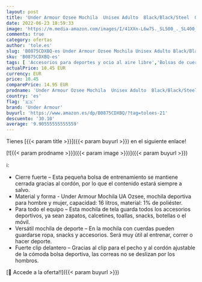 ```yaml
---
layout: post
title: 'Under Armour Ozsee Mochila  Unisex Adulto  Black/Black/Steel  005   One Size'
date: 2022-06-23 18:59:33
image: 'https://m.media-amazon.com/images/I/41XXn-L6w7S._SL500_._SL400_.jpg'
comments: true
category: ofertas
author: 'tole.es'
slug: 'B0875CDXBQ-es Under Armour Ozsee Mochila Unisex Adulto Black/Black/Steel...'
sku: 'B0875CDXBQ-es'
tags: [ 'Accesorios para deportes y ocio al aire libre','Bolsas de cuerdas para el gimnasio','Bolsas de gimnasia','Deportes y aire libre','mochila','under armour','🇪🇸', ]
actualPrice: 10.45 EUR
currency: EUR
price: 10.45
comparePrice: 14.95 EUR
prodname: 'Under Armour Ozsee Mochila  Unisex Adulto  Black/Black/Steel  005   One Size'
country: 'es'
flag: '🇪🇸'
brand: 'Under Armour'
buyurl: 'https://www.amazon.es/dp/B0875CDXBQ/?tag=tolees-21'
descuento: '30.10'
average: '9.90555555555559'
---
```


Tienes [{{< param title >}}]({{< param buyurl >}}) en el siguiente enlace!

[![{{< param prodname >}}]({{< param image >}})]({{< param buyurl >}})

ℹ️:

- Cierre fuerte – Esta pequeña bolsa de entrenamiento se mantiene cerrada gracias al cordón, por lo que el contenido estará siempre a salvo.
- Material y forma - Under Armour Mochila UA Ozsee, mochila deportiva para hombre y mujer, capacidad: 16 litros, material: 1% de poliéster.
- Para todo el equipo – Esta mochila de tela guarda todos los accesorios deportivos, ya sean zapatos, calcetines, toallas, snacks, botellas o el móvil.
- Versátil mochila de deporte – En la mochila con cuerdas pueden guardarse ropa, snacks y accesorios. Será muy útil al entrenar, correr o hacer deporte.
- Fuerte clip delantero – Gracias al clip para el pecho y al cordón ajustable de la cómoda bolsa deportiva, las correas no se deslizan por los hombros.

[🛒 Accede a la oferta!!]({{< param buyurl >}})
